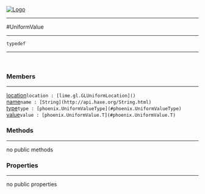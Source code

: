 
[![Logo](../../images/logo.png)](../../api/index.html)

---



#UniformValue



---

`typedef`
<span class="meta">

</span>


---

&nbsp;
&nbsp;

<h3>Members</h3> <hr/><span class="member apipage">
            <a name="location"><a class="lift" href="#location">location</a></a><code class="signature apipage">location : [lime.gl.GLUniformLocation]()</code><br/></span>
        <span class="small_desc_flat"></span><span class="member apipage">
            <a name="name"><a class="lift" href="#name">name</a></a><code class="signature apipage">name : [String](http://api.haxe.org/String.html)</code><br/></span>
        <span class="small_desc_flat"></span><span class="member apipage">
            <a name="type"><a class="lift" href="#type">type</a></a><code class="signature apipage">type : [phoenix.UniformValueType](#phoenix.UniformValueType)</code><br/></span>
        <span class="small_desc_flat"></span><span class="member apipage">
            <a name="value"><a class="lift" href="#value">value</a></a><code class="signature apipage">value : [phoenix.UniformValue.T](#phoenix.UniformValue.T)</code><br/></span>
        <span class="small_desc_flat"></span>

<h3>Methods</h3> <hr/>no public methods

<h3>Properties</h3> <hr/>no public properties

&nbsp;
&nbsp;
&nbsp;